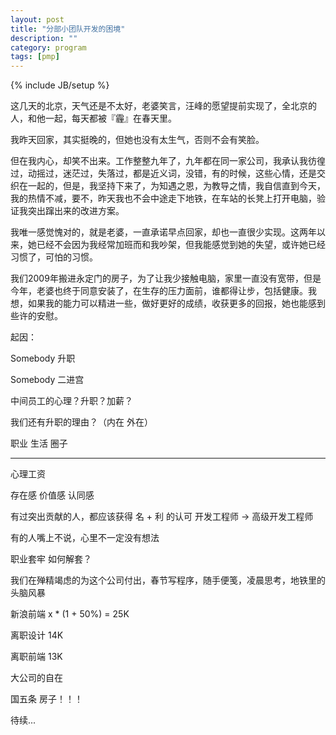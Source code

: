 ```yaml
---
layout: post
title: "分部小团队开发的困境"
description: ""
category: program
tags: [pmp]
---
```

{% include JB/setup %}

这几天的北京，天气还是不太好，老婆笑言，汪峰的愿望提前实现了，全北京的人，和他一起，每天都被『霾』在春天里。

我昨天回家，其实挺晚的，但她也没有太生气，否则不会有笑脸。

但在我内心，却笑不出来。工作整整九年了，九年都在同一家公司，我承认我彷徨过，动摇过，迷茫过，失落过，都是近义词，没错，有的时候，这些心情，还是交织在一起的，但是，我坚持下来了，为知遇之恩，为教导之情，我自信直到今天，我的热情不减，要不，昨天我也不会中途走下地铁，在车站的长凳上打开电脑，验证我突出蹿出来的改进方案。

我唯一感觉愧对的，就是老婆，一直承诺早点回家，却也一直很少实现。这两年以来，她已经不会因为我经常加班而和我吵架，但我能感觉到她的失望，或许她已经习惯了，可怕的习惯。

我们2009年搬进永定门的房子，为了让我少接触电脑，家里一直没有宽带，但是今年，老婆也终于同意安装了，在生存的压力面前，谁都得让步，包括健康。我想，如果我的能力可以精进一些，做好更好的成绩，收获更多的回报，她也能感到些许的安慰。



起因：

Somebody 升职

Somebody 二进宫

中间员工的心理？升职？加薪？

我们还有升职的理由？（内在 外在）

职业 生活 圈子

----

心理工资

存在感 价值感 认同感

有过突出贡献的人，都应该获得 名 + 利 的认可 开发工程师 -> 高级开发工程师

有的人嘴上不说，心里不一定没有想法


职业套牢 如何解套？

我们在殚精竭虑的为这个公司付出，春节写程序，随手便笺，凌晨思考，地铁里的头脑风暴

新浪前端 x * (1 + 50%) = 25K

离职设计 14K

离职前端 13K

大公司的自在

国五条 房子！！！



待续...
